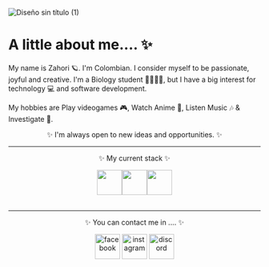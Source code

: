 
![Diseño sin título (1)](https://user-images.githubusercontent.com/102128306/160257399-83a7d1a6-679b-4917-807c-21d944ee8de7.gif)

# A little about me....  ✨

My name is Zahori 🪐. I'm Colombian.  I consider myself to be passionate, joyful and creative. I'm a Biology student 🦇🦎🦠🔬, but I have a  big interest for technology 💻 and software development.   

My hobbies are Play videogames 🎮, Watch Anime 🍥, Listen Music 🎶 & Investigate 🔬.

<p align="center">
✨ I'm always open to new ideas and opportunities. ✨
</p>
 
 ---
<p align="center">
✨ My current stack ✨
</p>

<p align="center">
<img src="https://i.giphy.com/media/LMt9638dO8dftAjtco/200.webp" width="50"><img src="https://i.giphy.com/media/KzJkzjggfGN5Py6nkT/200.webp" width="50"><img src="https://i.giphy.com/media/IdyAQJVN2kVPNUrojM/200.webp" width="50"><br><br>
</p>

---
<p align="center">
✨ You can contact me in .... ✨
</p>

<p align="center">
 <a href="https://www.facebook.com/zahori.valeria/"><img src="https://img.icons8.com/color/96/000000/facebook.png"  width="50" alt="facebook"/></a>
 <a href="https://instagram.com/fucking_diees"><img src="https://img.icons8.com/color/96/000000/instagram-new.png"  width="50" alt="instagram"/></a>
 <a href="https://discord.com/users/aZaho.vale#0541"><img src="https://img.icons8.com/color/96/000000/discord-logo.png"  width="50" alt="discord"/></a>
</p>

